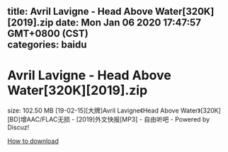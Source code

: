 
title: Avril Lavigne - Head Above Water[320K][2019].zip
date: Mon Jan 06 2020 17:47:57 GMT+0800 (CST)    
categories: baidu
---

# Avril Lavigne - Head Above Water[320K][2019].zip
size: 102.50 MB
 [19-02-15][大牌]Avril Lavigne《Head Above Water》[320K][BD]增AAC/FLAC无损 - [2019]外文快报[MP3] - 自由听吧 - Powered by Discuz!
 

[How to download](https://bpcam.bemobtrk.com/go/2ceec3aa-1ca2-46d6-b9ff-aaa5c184517c?jno=1630)